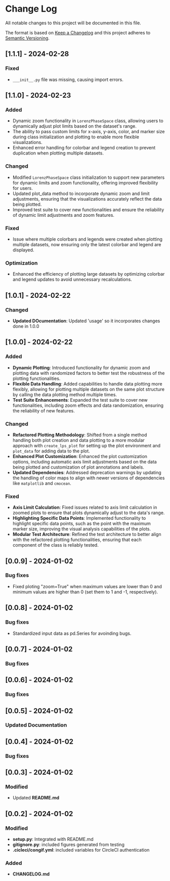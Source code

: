 # Change Log

All notable changes to this project will be documented in this file.

The format is based on [Keep a Changelog](http://keepachangelog.com/)
and this project adheres to [Semantic Versioning](http://semver.org/).


## [1.1.1] - 2024-02-28

### Fixed
- `___init__.py` file was missing, causing import errors.

## [1.1.0] - 2024-02-23

### Added
- Dynamic zoom functionality in `LorenzPhaseSpace` class, allowing users to dynamically adjust plot limits based on the dataset's range.
- The ability to pass custom limits for x-axis, y-axis, color, and marker size during class initialization and plotting to enable more flexible visualizations.
- Enhanced error handling for colorbar and legend creation to prevent duplication when plotting multiple datasets.

### Changed
- Modified `LorenzPhaseSpace` class initialization to support new parameters for dynamic limits and zoom functionality, offering improved flexibility for users.
- Updated plot_data method to incorporate dynamic zoom and limit adjustments, ensuring that the visualizations accurately reflect the data being plotted.
- Improved test suite to cover new functionalities and ensure the reliability of dynamic limit adjustments and zoom features.

### Fixed
- Issue where multiple colorbars and legends were created when plotting multiple datasets, now ensuring only the latest colorbar and legend are displayed.

### Optimization
- Enhanced the efficiency of plotting large datasets by optimizing colorbar and legend updates to avoid unnecessary recalculations.


## [1.0.1] - 2024-02-22

### Changed
- **Updated DOcumentation**: Updated 'usage' so it incorporates changes done in 1.0.0

## [1.0.0] - 2024-02-22

### Added
- **Dynamic Plotting**: Introduced functionality for dynamic zoom and plotting data with randomized factors to better test the robustness of the plotting functionalities.
- **Flexible Data Handling**: Added capabilities to handle data plotting more flexibly, allowing for plotting multiple datasets on the same plot structure by calling the data plotting method multiple times.
- **Test Suite Enhancements**: Expanded the test suite to cover new functionalities, including zoom effects and data randomization, ensuring the reliability of new features.

### Changed
- **Refactored Plotting Methodology**: Shifted from a single method handling both plot creation and data plotting to a more modular approach with `create_lps_plot` for setting up the plot environment and `plot_data` for adding data to the plot.
- **Enhanced Plot Customization**: Enhanced the plot customization options, including automatic axis limit adjustments based on the data being plotted and customization of plot annotations and labels.
- **Updated Dependencies**: Addressed deprecation warnings by updating the handling of color maps to align with newer versions of dependencies like `matplotlib` and `cmocean`.

### Fixed
- **Axis Limit Calculation**: Fixed issues related to axis limit calculation in zoomed plots to ensure that plots dynamically adjust to the data's range.
- **Highlighting Specific Data Points**: Implemented functionality to highlight specific data points, such as the point with the maximum marker size, improving the visual analysis capabilities of the plots.
- **Modular Test Architecture**: Refined the test architecture to better align with the refactored plotting functionalities, ensuring that each component of the class is reliably tested.


## [0.0.9] - 2024-01-02

### Bug fixes

- Fixed ploting "zoom=True" when maximum values are lower than 0 and minimum values are higher than 0 (set them to 1 and -1, respectively).

## [0.0.8] - 2024-01-02

### Bug fixes

- Standardized input data as pd.Series for avoinding bugs.

## [0.0.7] - 2024-01-02

### Bug fixes

## [0.0.6] - 2024-01-02

### Bug fixes

## [0.0.5] - 2024-01-02

### Updated Documentation

## [0.0.4] - 2024-01-02

### Bug fixes

## [0.0.3] - 2024-01-02

### Modified

- Updated **README.md**

## [0.0.2] - 2024-01-02

### Modified

- **setup.py**: Integrated with README.md
- **gitignore.py**: included figures generated from testing 
- **.cicleci/congif.yml**: included variables for CircleCI authentication

### Added

- **CHANGELOG.md**